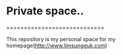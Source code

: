 # Private space..
============================

This repository is my personal space for my homepage(http://www.limsungguk.com)


